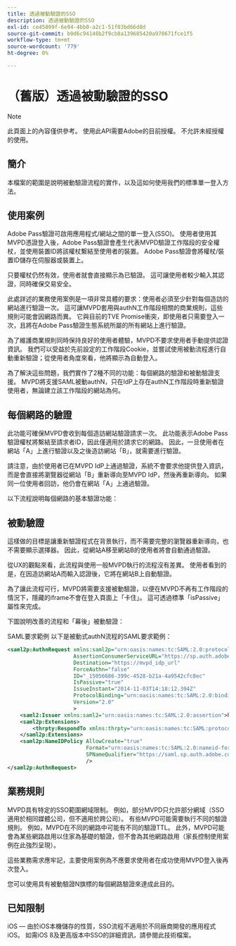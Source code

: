 ```yaml
---
title: 透過被動驗證的SSO
description: 透過被動驗證的SSO
exl-id: ce45899f-6e94-4bb0-a2c1-51f03bd66d8d
source-git-commit: b0d6c94148b2f9cb8a139685420a970671fce1f5
workflow-type: tm+mt
source-wordcount: '779'
ht-degree: 0%

---
```


# （舊版）透過被動驗證的SSO

>[!NOTE]
>
>此頁面上的內容僅供參考。 使用此API需要Adobe的目前授權。 不允許未經授權的使用。


## 簡介

本檔案的範圍是說明被動驗證流程的實作，以及這如何使用我們的標準單一登入方法。

## 使用案例

Adobe Pass驗證可啟用應用程式/網站之間的單一登入(SSO)。 使用者使用其MVPD憑證登入後，Adobe Pass驗證會產生代表MVPD驗證工作階段的安全權杖，並使用裝置ID將該權杖繫結至使用者的裝置。 Adobe Pass驗證會將權杖/裝置ID儲存在伺服器或裝置上。

只要權杖仍然有效，使用者就會直接顯示為已驗證。 這可讓使用者較少輸入其認證，同時確保交易安全。



此處詳述的業務使用案例是一項非常具體的要求：使用者必須至少針對每個造訪的網站進行驗證一次。 這可讓MVPD套用與authN工作階段相關的商業規則，這些規則可能會因網路而異。 它與目前的TVE Promise衝突，即使用者只需要登入一次，且將在Adobe Pass驗證生態系統所屬的所有網站上進行驗證。



為了維護商業規則同時保持良好的使用者體驗，MVPD不要求使用者手動提供認證資訊。 我們可以受益於先前設定的工作階段Cookie，並嘗試使用被動流程進行自動重新驗證；從使用者角度來看，他將顯示為自動登入。



為了解決這些問題，我們實作了2種不同的功能：每個網路的驗證和被動驗證支援。 MVPD將支援SAML被動authN，只在IdP上存在authN工作階段時重新驗證使用者，無論建立該工作階段的網站為何。



## 每個網路的驗證

此功能可確保MVPD會收到每個造訪網站驗證請求一次。 此功能表示Adobe Pass驗證權杖將繫結至請求者ID，因此僅適用於請求它的網路。 因此，一旦使用者在網站「A」上進行驗證以及之後造訪網站「B」，就需要進行驗證。



請注意，由於使用者已在MVPD IdP上通過驗證，系統不會要求他提供登入資訊，而是會直接將瀏覽器從網站「B」重新導向至MVPD IdP，然後再重新導向。 如果同一位使用者回訪，他仍會在網站「A」上通過驗證。



以下流程說明每個網路的基本驗證功能：





## 被動驗證

這樣做的目標是讓重新驗證程式在背景執行，而不需要完整的瀏覽器重新導向，也不需要顯示選擇器。 因此，從網站A移至網站B的使用者將會自動通過驗證。



從UX的觀點來看，此流程與使用一般MVPD執行的流程沒有差異。 使用者看到的是，在因造訪網站A而輸入認證後，它將在網站B上自動驗證。



為了讓此流程可行，MVPD將需要支援被動驗證，以便在MVPD不再有工作階段的情況下，隱藏的iframe不會在登入頁面上「卡住」。 這可透過標準「isPassive」屬性來完成。



下圖說明改善的流程和「幕後」被動驗證：





SAML要求範例
以下是被動式authN流程的SAML要求範例：


```xml
<saml2p:AuthnRequest xmlns:saml2p="urn:oasis:names:tc:SAML:2.0:protocol"
                     AssertionConsumerServiceURL="https://sp.auth.adobe.com/sp/saml/SAMLAssertionConsumer"
                     Destination="https://mvpd_idp_url"
                     ForceAuthn="false"
                     ID="_15056686-399c-4528-b21a-4a9542cfc8ec"
                     IsPassive="true"
                     IssueInstant="2014-11-03T14:18:12.394Z"
                     ProtocolBinding="urn:oasis:names:tc:SAML:2.0:bindings:HTTP-POST"
                     Version="2.0"
                     >
    <saml2:Issuer xmlns:saml2="urn:oasis:names:tc:SAML:2.0:assertion">https://saml.sp.auth.adobe.com </saml2:Issuer>
    <saml2p:Extensions>
        <thrpty:RespondTo xmlns:thrpty="urn:oasis:names:tc:SAML:protocol:ext:third-party">https://saml.sp.auth.adobe.com</thrpty:RespondTo>
    </saml2p:Extensions>
    <saml2p:NameIDPolicy AllowCreate="true"
                         Format="urn:oasis:names:tc:SAML:2.0:nameid-format:transient"
                         SPNameQualifier="https://saml.sp.auth.adobe.com"
                         />
</saml2p:AuthnRequest>
```

## 業務規則

MVPD具有特定的SSO範圍網域限制。 例如，部分MVPD只允許部分網域（SSO適用於相同媒體公司，但不適用於跨公司）。
有些MVPD可能需要執行不同的驗證規則。 例如，MVPD在不同的網路中可能有不同的驗證TTL。 此外，MVPD可能會為某些網路啟用以住家為基礎的驗證，但不會為其他網路啟用（家長控制使用案例在此強烈呈現）。


這些業務需求應牢記，主要使用案例為不應要求使用者在成功使用MVPD登入後再次登入。

您可以使用具有被動驗證N旗標的每個網路驗證來達成此目的。



## 已知限制

iOS — 由於iOS本機儲存的性質，SSO流程不適用於不同廠商開發的應用程式iOS。 如需iOS 8及更高版本中SSO的詳細資訊，請參閱此技術檔案。


<!--
>[!RELATEDINFORMATION]
>* Single Sign-On on iOS
>* SSO on iOS when using the Adobe Pass Authentication Access Enabler
-->
